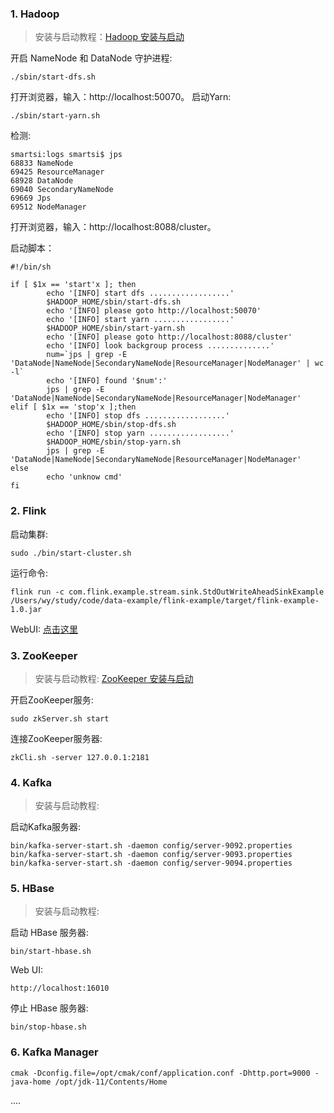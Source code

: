 ### 1. Hadoop

> 安装与启动教程：[Hadoop 安装与启动](http://smartsi.club/hadoop-setup-and-start.html)

开启 NameNode 和 DataNode 守护进程:
```
./sbin/start-dfs.sh
```
打开浏览器，输入：http://localhost:50070。
启动Yarn:
```
./sbin/start-yarn.sh
```
检测:
```
smartsi:logs smartsi$ jps
68833 NameNode
69425 ResourceManager
68928 DataNode
69040 SecondaryNameNode
69669 Jps
69512 NodeManager
```
打开浏览器，输入：http://localhost:8088/cluster。

启动脚本：
```shell
#!/bin/sh

if [ $1x == 'start'x ]; then
        echo '[INFO] start dfs ..................'
        $HADOOP_HOME/sbin/start-dfs.sh
        echo '[INFO] please goto http://localhost:50070'
        echo '[INFO] start yarn .................'
        $HADOOP_HOME/sbin/start-yarn.sh
        echo '[INFO] please goto http://localhost:8088/cluster'
        echo '[INFO] look backgroup process ..............'
        num=`jps | grep -E 'DataNode|NameNode|SecondaryNameNode|ResourceManager|NodeManager' | wc -l`
        echo '[INFO] found '$num':'
        jps | grep -E 'DataNode|NameNode|SecondaryNameNode|ResourceManager|NodeManager'
elif [ $1x == 'stop'x ];then
        echo '[INFO] stop dfs ..................'
        $HADOOP_HOME/sbin/stop-dfs.sh
        echo '[INFO] stop yarn ..................'
        $HADOOP_HOME/sbin/stop-yarn.sh
        jps | grep -E 'DataNode|NameNode|SecondaryNameNode|ResourceManager|NodeManager'
else
        echo 'unknow cmd'
fi
```

### 2. Flink
启动集群:
```
sudo ./bin/start-cluster.sh
```
运行命令:
```
flink run -c com.flink.example.stream.sink.StdOutWriteAheadSinkExample /Users/wy/study/code/data-example/flink-example/target/flink-example-1.0.jar
```
WebUI: [点击这里](http://localhost:8081/#/overview)

### 3. ZooKeeper

> 安装与启动教程: [ZooKeeper 安装与启动](http://smartsi.club/zookeeper-setup-and-run.html)

开启ZooKeeper服务:
```
sudo zkServer.sh start
```
连接ZooKeeper服务器:
```
zkCli.sh -server 127.0.0.1:2181
```

### 4. Kafka

> 安装与启动教程: []()

启动Kafka服务器:
```
bin/kafka-server-start.sh -daemon config/server-9092.properties
bin/kafka-server-start.sh -daemon config/server-9093.properties
bin/kafka-server-start.sh -daemon config/server-9094.properties
```

### 5. HBase

> 安装与启动教程:[]()

启动 HBase 服务器:
```
bin/start-hbase.sh
```
Web UI:
```
http://localhost:16010
```
停止 HBase 服务器:
```
bin/stop-hbase.sh
```

### 6. Kafka Manager

```
cmak -Dconfig.file=/opt/cmak/conf/application.conf -Dhttp.port=9000 -java-home /opt/jdk-11/Contents/Home
```

....
